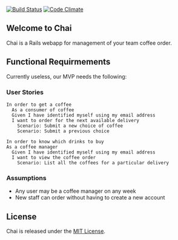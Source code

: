 [![Build Status](https://travis-ci.org/ratecity/chai.png?branch=master)](https://travis-ci.org/ratecity/chai)
[![Code Climate](https://codeclimate.com/github/ratecity/chai.png)](https://codeclimate.com/github/ratecity/chai)

## Welcome to Chai

Chai is a Rails webapp for management of your team coffee order.

## Functional Requirmements

Currently useless, our MVP needs the following:

### User Stories


    In order to get a coffee
      As a consumer of coffee
      Given I have identified myself using my email address
      I want to order for the next available delivery
        Scenario: Submit a new choice of coffee
        Scenario: Submit a previous choice

    In order to know which drinks to buy
    As a coffee manager
      Given I have identified myself using my email address
      I want to view the coffee order
        Scenario: List all the coffees for a particular delivery

### Assumptions

 * Any user may be a coffee manager on any week
 * New staff can order without having to create a new account


## License

Chai is released under the [MIT License](http://www.opensource.org/licenses/MIT).
